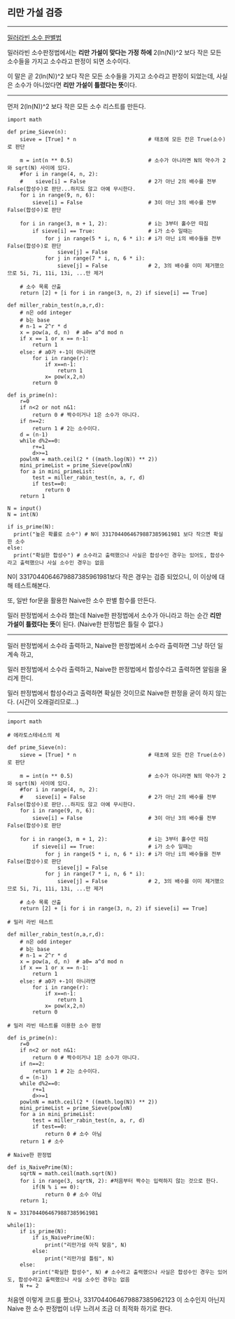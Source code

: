 ## 리만 가설 검증

---

[밀러라빈 소수 판별법](https://github.com/II-eugene-II/Prime-Produce/blob/main/Miller_Rabin_Primality_Test.md)

밀러라빈 소수판정법에서는 **리만 가설이 맞다는 가정 하에** 2(ln(N))^2 보다 작은 모든 소수들을 가지고 소수라고 판정이 되면 소수이다.

이 말은 곧 2(ln(N))^2 보다 작은 모든 소수들을 가지고 소수라고 판정이 되었는데, 사실은 소수가 아니었다면 **리만 가설이 틀렸다는 뜻**이다.

---

먼저 2(ln(N))^2 보다 작은 모든 소수 리스트를 만든다.

```
import math

def prime_Sieve(n):
    sieve = [True] * n                       # 태초에 모든 칸은 True(소수)로 판단
    
    m = int(n ** 0.5)                        # 소수가 아니라면 N의 약수가 2와 sqrt(N) 사이에 있다.
    #for i in range(4, n, 2):
    #    sieve[i] = False                    # 2가 아닌 2의 배수를 전부 False(합성수)로 판단...하지도 않고 아예 무시한다.
    for i in range(9, n, 6):
        sieve[i] = False                     # 3이 아닌 3의 배수를 전부 False(합성수)로 판단
    
    for i in range(3, m + 1, 2):             # i는 3부터 홀수만 따짐
        if sieve[i] == True:                 # i가 소수 일때는
            for j in range(5 * i, n, 6 * i): # i가 아닌 i의 배수들을 전부 False(합성수)로 판단
                sieve[j] = False
            for j in range(7 * i, n, 6 * i):
                sieve[j] = False             # 2, 3의 배수를 이미 제거했으므로 5i, 7i, 11i, 13i, ...만 제거

    # 소수 목록 산출
    return [2] + [i for i in range(3, n, 2) if sieve[i] == True]

def miller_rabin_test(n,a,r,d):
    # n은 odd integer
    # b는 base
    # n-1 = 2^r * d
    x = pow(a, d, n)  # a0= a^d mod n
    if x == 1 or x == n-1:
        return 1
    else: # a0가 +-1이 아니라면
        for i in range(r):
            if x==n-1:
                return 1
            x= pow(x,2,n)
        return 0

def is_prime(n):
    r=0
    if n<2 or not n&1:
        return 0 # 짝수이거나 1은 소수가 아니다.
    if n==2:
        return 1 # 2는 소수이다.
    d = (n-1)
    while d%2==0:
        r+=1
        d>>=1
    powlnN = math.ceil(2 * ((math.log(N)) ** 2))
    mini_primeList = prime_Sieve(powlnN)
    for a in mini_primeList:
        test = miller_rabin_test(n, a, r, d)
        if test==0:
            return 0
    return 1

N = input()
N = int(N)

if is_prime(N):
  print("높은 확률로 소수") # N이 3317044064679887385961981 보다 작으면 확실한 소수
else:
  print("확실한 합성수") # 소수라고 출력했으나 사실은 합성수인 경우는 있어도, 합성수라고 출력했으나 사실 소수인 경우는 없음
```

N이 3317044064679887385961981보다 작은 경우는 검증 되었으니, 이 이상에 대해 테스트해본다.

또, 일반 for문을 활용한 Naive한 소수 판별 함수를 만든다.

밀러 판정법에서 소수라 했는데 Naive한 판정법에서 소수가 아니라고 하는 순간 **리만 가설이 틀렸다는 뜻**이 된다. (Naive한 판정법은 틀릴 수 없다.)

---

밀러 판정법에서 소수라 출력하고, Naive한 판정법에서 소수라 출력하면 그냥 하던 일 계속 하고,

밀러 판정법에서 소수라 출력하고, Naive한 판정법에서 합성수라고 출력하면 알림을 울리게 한디.

밀러 판정법에서 합성수라고 출력하면 확실한 것이므로 Naive한 판정을 굳이 하지 않는다. (시간이 오래걸리므로...)

---

```
import math

# 에라토스테네스의 체

def prime_Sieve(n):
    sieve = [True] * n                       # 태초에 모든 칸은 True(소수)로 판단
    
    m = int(n ** 0.5)                        # 소수가 아니라면 N의 약수가 2와 sqrt(N) 사이에 있다.
    #for i in range(4, n, 2):
    #    sieve[i] = False                    # 2가 아닌 2의 배수를 전부 False(합성수)로 판단...하지도 않고 아예 무시한다.
    for i in range(9, n, 6):
        sieve[i] = False                     # 3이 아닌 3의 배수를 전부 False(합성수)로 판단
    
    for i in range(3, m + 1, 2):             # i는 3부터 홀수만 따짐
        if sieve[i] == True:                 # i가 소수 일때는
            for j in range(5 * i, n, 6 * i): # i가 아닌 i의 배수들을 전부 False(합성수)로 판단
                sieve[j] = False
            for j in range(7 * i, n, 6 * i):
                sieve[j] = False             # 2, 3의 배수를 이미 제거했으므로 5i, 7i, 11i, 13i, ...만 제거

    # 소수 목록 산출
    return [2] + [i for i in range(3, n, 2) if sieve[i] == True]

# 밀러 라빈 테스트

def miller_rabin_test(n,a,r,d):
    # n은 odd integer
    # b는 base
    # n-1 = 2^r * d
    x = pow(a, d, n)  # a0= a^d mod n
    if x == 1 or x == n-1:
        return 1
    else: # a0가 +-1이 아니라면
        for i in range(r):
            if x==n-1:
                return 1
            x= pow(x,2,n)
        return 0
        
# 밀러 라빈 테스트를 이용한 소수 판정

def is_prime(n):
    r=0
    if n<2 or not n&1:
        return 0 # 짝수이거나 1은 소수가 아니다.
    if n==2:
        return 1 # 2는 소수이다.
    d = (n-1)
    while d%2==0:
        r+=1
        d>>=1
    powlnN = math.ceil(2 * ((math.log(N)) ** 2))
    mini_primeList = prime_Sieve(powlnN)
    for a in mini_primeList:
        test = miller_rabin_test(n, a, r, d)
        if test==0:
            return 0 # 소수 아님
    return 1 # 소수
    
# Naive한 판정법

def is_NaivePrime(N):
    sqrtN = math.ceil(math.sqrt(N))
    for i in range(3, sqrtN, 2): #처음부터 짝수는 입력하지 않는 것으로 한다.
        if(N % i == 0):
            return 0 # 소수 아님
    return 1;

N = 3317044064679887385961981

while(1):
    if is_prime(N):
        if is_NaivePrime(N):
            print("리만가설 아직 맞음", N)
        else:
            print("리만가설 틀림", N)
    else:
        print("확실한 합성수", N) # 소수라고 출력했으나 사실은 합성수인 경우는 있어도, 합성수라고 출력했으나 사실 소수인 경우는 없음
    N += 2
```

처음엔 이렇게 코드를 짰으나, 3317044064679887385962123 이 소수인지 아닌지 Naive 한 소수 판정법이 너무 느려서 조금 더 최적화 하기로 한다.
